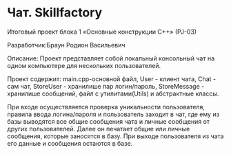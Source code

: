 # Чат. Skillfactory
Итоговый проект блока 1 «Основные конструкции C++» (PJ-03)

Разработчик:Браун Родион Васильевич

Описание: Проект представляет собой локальный консольный чат на одном компьютере для нескольких пользователей.

Проект содержит: main.cpp-основной файл, User - клиент чата, Chat - сам чат, StoreUser - хранилише пар логин/пароль, StoreMessage - хранилише сообщений, файл с утилитами(Utils) и абстрактные классы.

При входе осуществляется проверка уникальности пользователя, правила ввода логина/пароля и пользователь заходит в чат, где ему из базы выводятся все общие сообщения чата и личные сообщения от других пользователей. Далее он печатает общие или личные сообщения, которые заносятся в базу. При выходе пользователя из чата его данные и сообщения остаются в базе.
